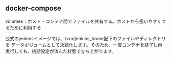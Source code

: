 ## docker-compose
volumes：ホスト・コンテナ間でファイルを共有する。ホストから扱いやすくするために利用する

公式のjenkinsイメージでは、/vra/jenkins_home配下のファイルやディレクトリを
データボリュームとして永続化します。そのため、一度コンテナを終了し再実行しても、初期設定が済んだ状態で立ち上がります。
